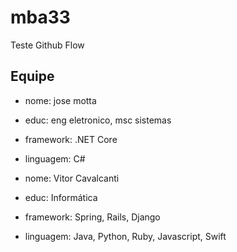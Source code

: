 # mba33
Teste Github Flow

## Equipe

- nome: jose motta  
- educ: eng eletronico, msc sistemas
- framework: .NET Core
- linguagem: C#

- nome: Vitor Cavalcanti
- educ: Informática
- framework: Spring, Rails, Django
- linguagem: Java, Python, Ruby, Javascript, Swift








